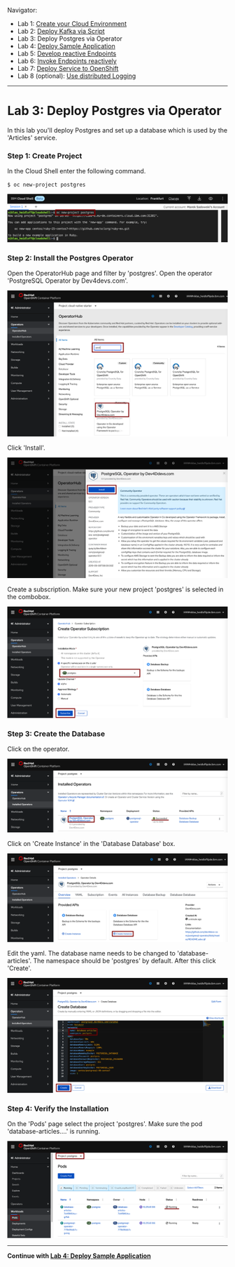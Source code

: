 Navigator:

* Lab 1: [Create your Cloud Environment](lab1/README.md)
* Lab 2: [Deploy Kafka via Script](lab2/README.md)
* Lab 3: Deploy Postgres via Operator
* Lab 4: [Deploy Sample Application](../lab4/README.md)
* Lab 5: [Develop reactive Endpoints](../lab5/README.md)
* Lab 6: [Invoke Endpoints reactively](../lab6/README.md)
* Lab 7: [Deploy Service to OpenShift](../lab7/README.md)
* Lab 8 (optional): [Use distributed Logging](../lab8/README.md)

---

# Lab 3: Deploy Postgres via Operator

In this lab you'll deploy Postgres and set up a database which is used by the 'Articles' service.

### Step 1: Create Project

In the Cloud Shell enter the following command.

```
$ oc new-project postgres
```

![kafka deployment](../../images/setup-postgres1.png)

### Step 2: Install the Postgres Operator

Open the OperatorHub page and filter by 'postgres'. Open the operator 'PostgreSQL Operator by Dev4devs.com'.

![kafka deployment](../../images/setup-postgres2.png)

Click 'Install'.

![kafka deployment](../../images/setup-postgres3.png)

Create a subscription. Make sure your new project 'postgres' is selected in the combobox.

![kafka deployment](../../images/setup-postgres4.png)

### Step 3: Create the Database

Click on the operator.

![kafka deployment](../../images/setup-postgres5.png)

Click on 'Create Instance' in the 'Database Database' box.

![kafka deployment](../../images/setup-postgres6.png)

Edit the yaml. The database name needs to be changed to  'database-articles'. The namespace should be 'postgres' by default. After this click 'Create'.

![kafka deployment](../../images/setup-postgres7.png)

### Step 4: Verify the Installation 

On the 'Pods' page select the project 'postgres'. Make sure the pod 'database-articles....' is running.

![kafka deployment](../../images/setup-postgres10.png)

---

__Continue with [Lab 4: Deploy Sample Application](lab4.md)__
